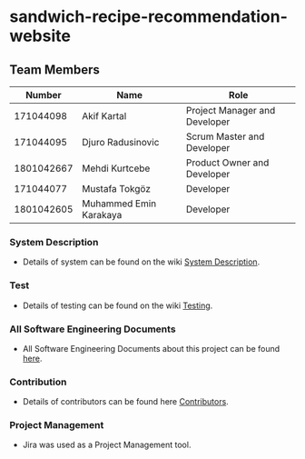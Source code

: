 # sandwich-recipe-recommendation-website
## Team Members
| Number | Name | Role
| --- | --- | --- |
| 171044098 | Akif Kartal | Project Manager and Developer
| 171044095 | Djuro Radusinovic | Scrum Master and Developer
| 1801042667 | Mehdi Kurtcebe | Product Owner and Developer
| 171044077 | Mustafa Tokgöz | Developer
| 1801042605 | Muhammed Emin Karakaya | Developer

### System Description
- Details of system can be found on the wiki [System Description](https://github.com/akifkartal03/sandwich-website/wiki/SystemDescriptionDoc).
### Test
- Details of testing can be found on the wiki [Testing](https://github.com/akifkartal03/sandwich-website/wiki/Testing).
### All Software Engineering Documents
- All Software Engineering Documents about this project can be found [here](https://drive.google.com/drive/folders/1r1hAf49-6icioclAkpMs6auiL0NAM41M?usp=sharing).
### Contribution
- Details of contributors can be found here [Contributors](https://github.com/akifkartal03/sandwich-website/graphs/contributors).
### Project Management
- Jira was used as a Project Management tool.